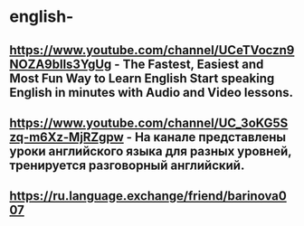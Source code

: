 # english-

## https://www.youtube.com/channel/UCeTVoczn9NOZA9blls3YgUg - The Fastest, Easiest and Most Fun Way to Learn English Start speaking English in minutes with Audio and Video lessons.

## https://www.youtube.com/channel/UC_3oKG5Szq-m6Xz-MjRZgpw - На канале представлены уроки английского языка для разных уровней, тренируется разговорный английский.

## https://ru.language.exchange/friend/barinova007 
